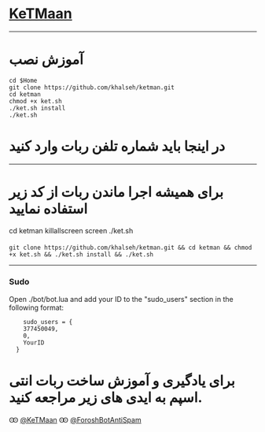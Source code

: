 # [KeTMaan](https://github.com/khalseh)


* * *


#  آموزش نصب 
```
cd $Home
git clone https://github.com/khalseh/ketman.git
cd ketman
chmod +x ket.sh
./ket.sh install
./ket.sh
```
# در اینجا باید شماره تلفن ربات وارد کنید 

* * *

#  برای همیشه اجرا ماندن ربات از کد زیر استفاده نمایید

cd ketman
killallscreen
screen ./ket.sh
####
```
git clone https://github.com/khalseh/ketman.git && cd ketman && chmod +x ket.sh && ./ket.sh install && ./ket.sh
```

* * *


### Sudo

Open ./bot/bot.lua and add your ID to the "sudo_users" section in the following format:
```
    sudo_users = {
    377450049,
    0,
    YourID
  }
  ```
 # برای یادگیری و آموزش ساخت ربات انتی اسپم به ایدی های زیر مراجعه کنید.
Ꙭ	[@KeTMaan](https://t.me/KeTMaan)
Ꙭ	[@ForoshBotAntiSpam](https://t.me/ForoshBotAntiSpam)


